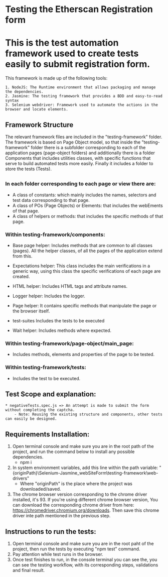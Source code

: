 # Testing the Etherscan Registration form
# This is the test automation framework used to create tests easily to submit registration form.

This framework is made up of the following tools:
```
1. NodeJS: The Runtime environment that allows packaging and manage the dependencies.
2. Jasmine: The testing framework that provides a BDD and easy-to-read syntax 
3. Selenium webdriver: Framework used to automate the actions in the browser and locate elements.
```

## Framework Structure
The relevant framework files are included in the "testing-framework" folder. The framework is based on Page Object model, so that inside the "testing-framework" folder there is a subfolder corresponding to each of the application pages (page-object folders) and additionally there is a folder Components that includes utilities classes, with specific functions that serve to build automated tests more easily. Finally it includes a folder to store the tests (Tests).
##

### In each folder corresponding to each page or view there are:
* A class of constants: which mainly includes the names, selectors and test data corresponding to that page.
* A class of POs (Page Objects) or Elements: that includes the webEments of that page.
* A class of helpers or methods: that includes the specific methods of that page.

### Within testing-framework/components:
* Base page helper: Includes methods that are common to all classes (pages). All the helper classes, of all the pages of the application extend from this.

* Expectations helper: This class includes the main verifications in a generic way, using this class the specific verifications of each page are created.

* HTML helper: Includes HTML tags and attribute names.

* Logger helper: Includes the logger.

* Page helper: It contains specific methods that manipulate the page or the browser itself.

* test-suites Includes the tests to be executed

* Wait helper: Includes methods where expected.

### Within testing-framework/page-object/main_page: 
* Includes methods, elements and properties of the page to be tested.

### Within testing-framework/tests:
* Includes the test to be executed.

## Test Scope and explanation:
```
* negativeTests.spec.js => An attempt is made to submit the form without completing the captcha.
    - Note: Reusing the existing structure and components, other tests can easily be designed.
```

## Requirements Installation:
1. Open terminal console and make sure you are in the root path of the project, and run the command below to install any possible dependencies.
   - npm i
2. In system environment variables, add this line within the path variable: 
    "{originPath}\Selenium-Jasmine_webSiteForm\testing-framework\web-drivers" 
    - Where "originPath" is the place where the project was downloaded/saved.
4. The chrome browser version corresponding to the chrome driver installed, it's 93. If you're using different chrome browser version, You can download the corresponding chrome driver from here: https://chromedriver.chromium.org/downloads.
    Then save this chrome driver inte path mentioned in the previous step.

## Instructions to run the tests:
1. Open terminal console and make sure you are in the root paht of the project, then run the tests by executing "npm test" command.
2. Pay attention while test runs in the browser.
3. Once test finishes to run, in the console terminal you can see the, you can see the testing workflow, with its corresponding steps, validations and final result.
